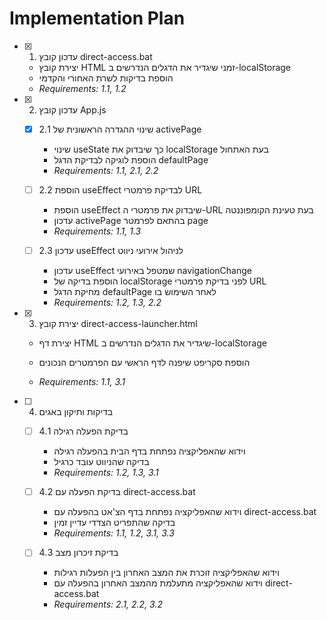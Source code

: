 # Implementation Plan

- [x] 1. עדכון קובץ direct-access.bat


  - יצירת קובץ HTML זמני שיגדיר את הדגלים הנדרשים ב-localStorage
  - הוספת בדיקות לשרת האחורי והקדמי
  - _Requirements: 1.1, 1.2_

- [x] 2. עדכון קובץ App.js


  - [x] 2.1 שינוי ההגדרה הראשונית של activePage


    - שינוי useState כך שיבדוק את localStorage בעת האתחול
    - הוספת לוגיקה לבדיקת הדגל defaultPage
    - _Requirements: 1.1, 2.1, 2.2_
  

  - [ ] 2.2 הוספת useEffect לבדיקת פרמטרי URL
    - הוספת useEffect שיבדוק את פרמטרי ה-URL בעת טעינת הקומפוננטה
    - עדכון activePage בהתאם לפרמטר page
    - _Requirements: 1.1, 1.3_

  
  - [ ] 2.3 עדכון useEffect לניהול אירועי ניווט
    - עדכון useEffect שמטפל באירועי navigationChange
    - הוספת בדיקה של localStorage לפני בדיקת פרמטרי URL
    - מחיקת הדגל defaultPage לאחר השימוש בו
    - _Requirements: 1.2, 1.3, 2.2_


- [x] 3. יצירת קובץ direct-access-launcher.html

  - יצירת דף HTML שיגדיר את הדגלים הנדרשים ב-localStorage


  - הוספת סקריפט שיפנה לדף הראשי עם הפרמטרים הנכונים
  - _Requirements: 1.1, 3.1_

- [ ] 4. בדיקות ותיקון באגים
  - [ ] 4.1 בדיקת הפעלה רגילה
    - וידוא שהאפליקציה נפתחת בדף הבית בהפעלה רגילה
    - בדיקה שהניווט עובד כרגיל
    - _Requirements: 1.2, 1.3, 3.1_
  
  - [ ] 4.2 בדיקת הפעלה עם direct-access.bat
    - וידוא שהאפליקציה נפתחת בדף הצ'אט בהפעלה עם direct-access.bat
    - בדיקה שהתפריט הצדדי עדיין זמין
    - _Requirements: 1.1, 1.2, 3.1, 3.3_
  
  - [ ] 4.3 בדיקת זיכרון מצב
    - וידוא שהאפליקציה זוכרת את המצב האחרון בין הפעלות רגילות
    - וידוא שהאפליקציה מתעלמת מהמצב האחרון בהפעלה עם direct-access.bat
    - _Requirements: 2.1, 2.2, 3.2_